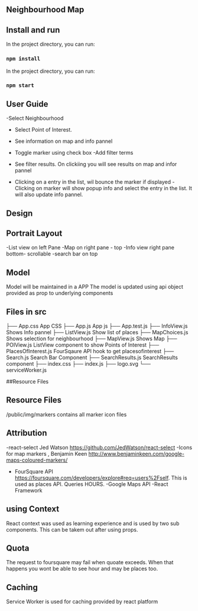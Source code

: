 

## Neighbourhood Map

## Install and run
In the project directory, you can run:

### `npm install`

In the project directory, you can run:

### `npm start`

## User Guide

-Select Neighbourhood
- Select Point of Interest.
- See information on map and info pannel
- Toggle marker using check box
-Add filter terms
- See filter results. On clickiing you will see results on map and infor pannel

- Clicking on a entry in the list, wil bounce the marker if displayed
-Clicking on marker will show popup info and select the entry in the list. It will also update info pannel.


## Design

## Portrait Layout
-List view on left  Pane
-Map on right pane - top
-Info view right pane bottom- scrollable
-search bar on top


## Model
Model will  be maintained in a APP
The model is updated using api object provided as prop to underlying components

## Files in src

├── App.css         App CSS
├── App.js          App js
├── App.test.js
├── InfoView.js     Shows Info pannel
├── ListView.js     Show list of places
├── MapChoices.js   Shows selection for neighbourhood
├── MapView.js      Shows Map
├── POIView.js      ListView component to show Points of Interest
├── PlacesOfInterest.js     FourSqaure API hook to get placesofinterest
├── Search.js       Search Bar Component
├── SearchResults.js    SearchResults component
├── index.css
├── index.js
├── logo.svg
└── serviceWorker.js

##Resource Files

## Resource Files
/public/img/markers contains all marker icon files

## Attribution

-react-select Jed Watson https://github.com/JedWatson/react-select
-Icons for map markers , Benjamin Keen http://www.benjaminkeen.com/google-maps-coloured-markers/
- FourSquare API
https://foursquare.com/developers/explore#req=users%2Fself. This is used as places API. Queries HOURS.
-Google Maps API
-React Framework

## using Context
React context was used as learning experience and is used by two sub components. This can be takem out after using props.

## Quota
The request to foursquare may fail when quoate exceeds. When that happens you wont be able to see hour and may be places too.

## Caching
Service Worker is used for caching provided by react platform



